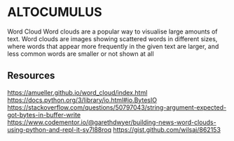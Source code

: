 # ALTOCUMULUS

Word Cloud
Word clouds are a popular way to visualise large amounts of text. Word clouds are images showing scattered words in different sizes, where words that appear more frequently in the given text are larger, and less common words are smaller or not shown at all


## Resources

https://amueller.github.io/word_cloud/index.html
https://docs.python.org/3/library/io.html#io.BytesIO
https://stackoverflow.com/questions/50797043/string-argument-expected-got-bytes-in-buffer-write
https://www.codementor.io/@garethdwyer/building-news-word-clouds-using-python-and-repl-it-sy7l88roq
https://gist.github.com/wilsaj/862153